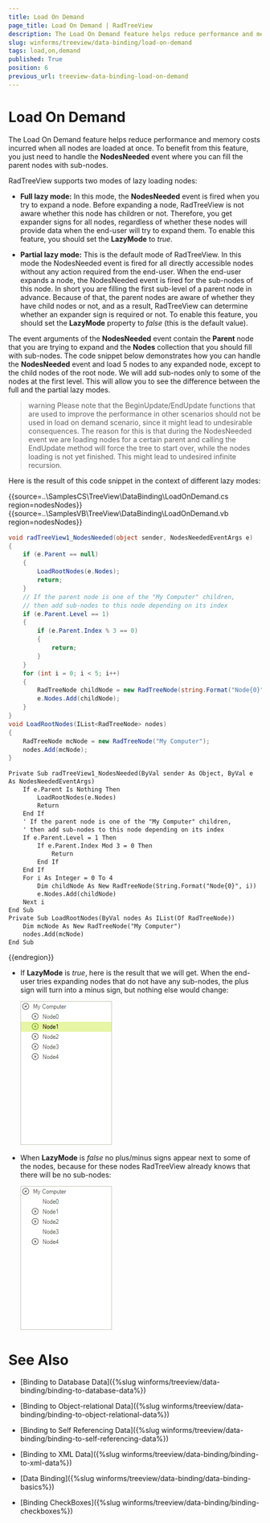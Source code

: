 ```yaml
---
title: Load On Demand
page_title: Load On Demand | RadTreeView
description: The Load On Demand feature helps reduce performance and memory costs incurred when all nodes are loaded at once. 
slug: winforms/treeview/data-binding/load-on-demand
tags: load,on,demand
published: True
position: 6
previous_url: treeview-data-binding-load-on-demand
---
```


# Load On Demand

The Load On Demand feature helps reduce performance and memory costs incurred when all nodes are loaded at once. To benefit from this feature, you just need to handle the __NodesNeeded__ event where you can fill the parent nodes with sub-nodes.
          
RadTreeView supports two modes of lazy loading nodes:

* __Full lazy mode:__ In this mode, the __NodesNeeded__ event is fired when you try to expand a node. Before expanding a node, RadTreeView is not aware whether this node has children or not. Therefore, you get expander signs for all nodes, regardless of whether these nodes will provide data when the end-user will try to expand them. To enable this feature, you should set the __LazyMode__ to *true*.
            

* __Partial lazy mode:__ This is the default mode of RadTreeView. In this mode the NodesNeeded event is fired for all directly accessible nodes without any action required from the end-user. When the end-user expands a node, the NodesNeeded event is fired for the sub-nodes of this node. In short you are filling the first sub-level of a parent node in advance. Because of that, the parent nodes are aware of whether they have child nodes or not, and as a result, RadTreeView can determine whether an expander sign is required or not. To enable this feature, you should set the __LazyMode__ property to *false* (this is the default value).
            

The event arguments of the __NodesNeeded__ event contain the __Parent__ node that you are trying to expand and the __Nodes__ collection that you should fill with sub-nodes. The code snippet below demonstrates how you can handle the __NodesNeeded__ event and load 5 nodes to any expanded node, except to the child nodes of the root node. We will add sub-nodes only to some of the nodes at the first level. This will allow you to see the difference between the full and the partial lazy modes.
        

>warning Please note that the BeginUpdate/EndUpdate functions that are used to improve the performance in other scenarios should not be used in load on demand scenario, since it might lead to undesirable consequences. The reason for this is that during the NodesNeeded event we are loading nodes for a certain parent and calling the EndUpdate method will force the tree to start over, while the nodes loading is not yet finished. This might lead to undesired infinite recursion.
>

Here is the result of this code snippet in the context of different lazy modes:

{{source=..\SamplesCS\TreeView\DataBinding\LoadOnDemand.cs region=nodesNodes}} 
{{source=..\SamplesVB\TreeView\DataBinding\LoadOnDemand.vb region=nodesNodes}} 

````C#
void radTreeView1_NodesNeeded(object sender, NodesNeededEventArgs e)
{
    if (e.Parent == null)
    {
        LoadRootNodes(e.Nodes);
        return;
    }
    // If the parent node is one of the "My Computer" children, 
    // then add sub-nodes to this node depending on its index
    if (e.Parent.Level == 1)
    {
        if (e.Parent.Index % 3 == 0)
        {
            return;
        }
    }
    for (int i = 0; i < 5; i++)
    {
        RadTreeNode childNode = new RadTreeNode(string.Format("Node{0}", i));
        e.Nodes.Add(childNode);
    }
}
void LoadRootNodes(IList<RadTreeNode> nodes)
{
    RadTreeNode mcNode = new RadTreeNode("My Computer");
    nodes.Add(mcNode);
}

````
````VB.NET
Private Sub radTreeView1_NodesNeeded(ByVal sender As Object, ByVal e As NodesNeededEventArgs)
    If e.Parent Is Nothing Then
        LoadRootNodes(e.Nodes)
        Return
    End If
    ' If the parent node is one of the "My Computer" children, 
    ' then add sub-nodes to this node depending on its index
    If e.Parent.Level = 1 Then
        If e.Parent.Index Mod 3 = 0 Then
            Return
        End If
    End If
    For i As Integer = 0 To 4
        Dim childNode As New RadTreeNode(String.Format("Node{0}", i))
        e.Nodes.Add(childNode)
    Next i
End Sub
Private Sub LoadRootNodes(ByVal nodes As IList(Of RadTreeNode))
    Dim mcNode As New RadTreeNode("My Computer")
    nodes.Add(mcNode)
End Sub

````

{{endregion}} 

* If __LazyMode__ is *true*, here is the result that we will get. When the end-user tries expanding nodes that do not have any sub-nodes, the plus sign will turn into a minus sign, but nothing else would change:

    ![treeview-data-binding-load-on-demand 002](images/treeview-data-binding-load-on-demand002.png)

* When __LazyMode__ is *false* no plus/minus signs appear next to some of the nodes, because for these nodes RadTreeView already knows that there will be no sub-nodes:

    ![treeview-data-binding-load-on-demand 001](images/treeview-data-binding-load-on-demand001.png)

# See Also
* [Binding to Database Data]({%slug winforms/treeview/data-binding/binding-to-database-data%})

* [Binding to Object-relational Data]({%slug winforms/treeview/data-binding/binding-to-object-relational-data%})

* [Binding to Self Referencing Data]({%slug winforms/treeview/data-binding/binding-to-self-referencing-data%})

* [Binding to XML Data]({%slug winforms/treeview/data-binding/binding-to-xml-data%})

* [Data Binding]({%slug winforms/treeview/data-binding/data-binding-basics%})

* [Binding CheckBoxes]({%slug winforms/treeview/data-binding/binding-checkboxes%})

